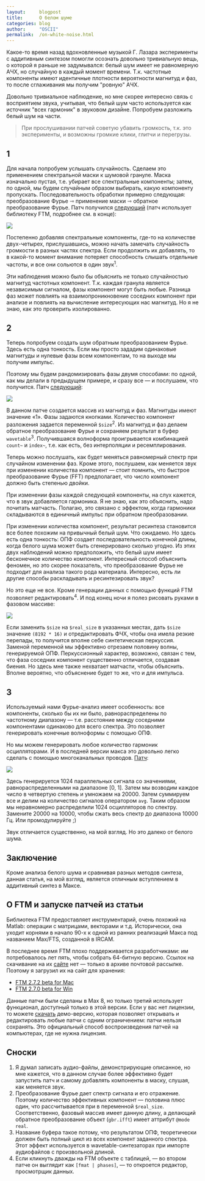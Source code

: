 ```yaml
---
layout:     blogpost
title:      О белом шуме
categories: blog
author:     "OSCII"
permalink:  /on-white-noise.html
---
```


Какое-то время назад вдохновленные музыкой Г. Лазара эксперименты с аддитивным
синтезом помогли осознать довольно тривиальную вещь, о которой я раньше не
задумывался: белый шум имеет не равномерную АЧХ, но случайную в каждый момент
времени. Т.к. частотные компоненты имеют идентичные плотности вероятности
магнитуд и фаз, то после сглаживания мы получим "ровную" АЧХ.

Довольно тривиальное наблюдение, но мне скорее интересно связь с восприятием
звука, учитывая, что белый шум часто используется как источник "всех гармоник" в
звуковом дизайне. Попробуем разложить белый шум на части.

> При прослушивании патчей советую убавить громкость, т.к. это эксперименты, и
> возможны громкие клики, глитчи и перегрузы.

## 1

Для начала попробуем услышать случайность. Сделаем это применением спектральной
маски к шумовой грануле. Маска изначально пустая, т.е. убирает все спектральные
компоненты; затем, по одной, мы будем случайным образом выбирать, какую
компоненту пропускать. Последовательность обработки примерно следующая:
преобразование Фурье ⇾ применение маски ⇾ обратное преобразование Фурье. Патч
получился [следующий](/f/on_white_noise/1_noise_partials.maxpat) (патч
использует библиотеку FTM, подробнее см. в конце):

![](/f/on_white_noise/1_noise_partials.png)

Постепенно добавляя спектральные компоненты, где-то на количестве
двух-четырех, прислушавшись, можно начать замечать случайность громкости в
разных частях спектра. Если продолжить их добавлять, то в какой-то момент
внимание потеряет способность слышать отдельные частоты, и все они сольются в
один звук<sup>1</sup>.

Эти наблюдения можно было бы объяснить не только случайностью магнитуд частотных
компонент. Т.к. каждая гранула является независимым сигналом, фазы компонент
могут быть любые. Разница фаз может повлиять на взаимопроникновение соседних
компонент при анализе и повлиять на вычисление интересующих нас магнитуд. Но я
не знаю, как это проверить изолированно.

## 2

Теперь попробуем создать шум обратным преобразованием Фурье. Здесь есть одна
тонкость. Если мы просто зададим одинаковые магнитуды и нулевые фазы всем
компонентам, то на выходе мы получим импульс.

Поэтому мы будем рандомизировать фазы двумя способами: по одной, как мы делали в
предыдущем примере, и сразу все — и послушаем, что получится. Патч
[следующий](/f/on_white_noise/2_flat_spectrum.maxpat):

![](/f/on_white_noise/2_1_flat_spectrum.png)

В данном патче создается массив из магнитуд и фаз. Магнитуды имеют значение «1».
Фазы задаются кнопками. Количество компонент разложения задается переменной
`$size`<sup>2</sup>. Из магнитуд и фаз делаем обратное преобразование Фурье и
сохраняем результат в буфер `wavetable`<sup>3</sup>. Получившаяся волноформа
проигрывается комбинацией `count~` и `index~`, т.е. как есть, без интерполяции и
ресемплирования.

Теперь можно послушать, как будет меняться равномерный спектр при случайном
изменении фаз. Кроме этого, послушаем, как меняется звук при изменении
количества компонент — стоит помнить, что быстрое преобразование Фурье (FFT)
предполагает, что число компонент должно быть степенью двойки.

При изменении фазы каждой следующей компоненты, на слух кажется, что в звук
добавляется гармоника. Я не знаю, как это объяснить, надо почитать матчасть.
Полагаю, это связано с эффектом, когда гармоники складываются в единичный
импульс при обратном преобразовании.

При изменении количества компонент, результат ресинтеза становится все более
похожим на привычный белый шум. Что ожидаемо. Но здесь есть одна тонкость: ОПФ
создает последовательность конечной длины, когда белого шума может быть
сгенерировано сколько угодно. Из этих двух наблюдений можно предположить, что
белый шум имеет бесконечное количество компонент. Интересный способ объяснить
феномен, но это скорее показатель, что преобразование Фурье не подходит для
анализа такого рода материала. Интересно, есть ли другие способы раскладывать и
ресинтезировать звук?

Но это еще не все. Кроме генерации данных с помощью функций FTM позволяет
редактировать<sup>4</sup>. И под конец ночи я полез рисовать руками в фазовом
массиве:

![](/f/on_white_noise/2_2_phase_editor.png)

Если заменить `$size` на `$real_size` в указанных местах, дать `$size`
значение `(8192 * 16)` и отредактировать ФЧХ, чтобы она имела резкие перепады, то
получится вполне себе синтетическая перкуссия. Заменой переменной мы эффективно отрезаем
половину волны, генерируемой ОПФ. Перкуссионный характер, возможно, связан с
тем, что фаза соседних компонент существенно отличается, создавая биения. Но
здесь мне также нехватает матчасти, чтобы объяснить. Вполне вероятно, что
объяснение будет то же, что и для импульса.

## 3

Используемый нами Фурье-анализ имеет особенность: все компоненты, сколько бы их
ни было, равнораспределены по частотному диапазону — т.е. расстояние между
соседними компонентами одинаково для всего спектра. Это позволяет генерировать
конечные волноформы с помощью ОПФ.

Но мы можем генерировать любое количество гармоник осцилляторами. И в последней
версии макса это довольно легко сделать с помощью многоканальных проводов.
[Патч](/f/on_white_noise/3_oscbank.maxpat):

![](/f/on_white_noise/3_oscbank.png)

Здесь генерируется 1024 параллельных сигнала со значениями, равнораспределенными
на диапазоне [0, 1]. Затем мы возводим каждое число в четвертую степень и
умножаем на 20000. Затем суммируем все и делим на количество сигналов оператором
`avg`. Таким образом мы неравномерно распределили 1024 осцилляторов по спектру.
Замените 20000 на 10000, чтобы сжать весь спектр до диапазона 10000 Гц. Или
промодулируйте ;)

Звук отличается существенно, на мой взгляд. Но это далеко от белого шума.

## Заключение

Кроме анализа белого шума и сравнивая разных методов синтеза, данная статья, на
мой взгляд, является отличным вступлением в аддитивный синтез в Максе.

## О FTM и запуске патчей из статьи

Библиотека FTM предоставляет инструментарий, очень похожий на Matlab: операции с
матрицами, векторами и т.д. Исторически, она уходит корнями в начало 90-х к
одной из ранних реализаций Макса под названием Max/FTS, созданной в IRCAM. 

В последнее время FTM плохо поддерживается разработчиками: им потребовалось лет
пять, чтобы собрать 64-битную версию. Ссылок на скачивание на их
[сайте](http://ftm.ircam.fr/) нет — только в архиве почтовой рассылке. Поэтому я
загрузил их на сайт для хранения:

- [FTM 2.7.2 beta for Mac](/f/etc/FTM-2_7_2-BETA-Mac.7z)
- [FTM 2.7.0 beta for Win](/f/etc/FTM_2_7_0-BETA-Win.7z)

Данные патчи были сделаны в Max 8, но только третий использует функционал,
доступный только в этой версии. Если у вас нет лицензии, то можете
[скачать](https://cycling74.com/downloads) демо-версию, которая позволяет
открывать и редактировать любые патчи с одним ограничением: патчи нельзя
сохранять. Это официальный способ воспроизведения патчей на компьютерах, где не
нужна лицензия.

## Сноски

1. Я думал записать аудио-файлы, демонстрирующие описанное, но мне кажется, что
   в данном случае более эффективно будет запустить патч и самому добавлять
   компоненты в маску, слушая, как меняется звук.
2. Преобразование Фурье дает спектр сигнала и его отражение. Поэтому количество
   эффективных компонент — половина плюс один, что рассчитывается при в
   переменной `$real_size`. Соответственно, фазовый массив имеет данную длину, а
   делающий обратное преобразование объект (`gbr.ifft`) имеет аттрибут `@mode
   real`.
3. Название буфера такое потому, что результатом ОПФ, теоретически должен быть
   полный цикл из всех компонент заданного спектра. Этот эффект используется в
   wavetable-синтезаторах при импорте аудиофайлов с произвольной длиной.
4. Если кликнуть дважды на FTM объекте с таблицей, — во втором патче он выглядит
   как `[fmat | phases]`, — то откроется редактор, просмотрщик данных.